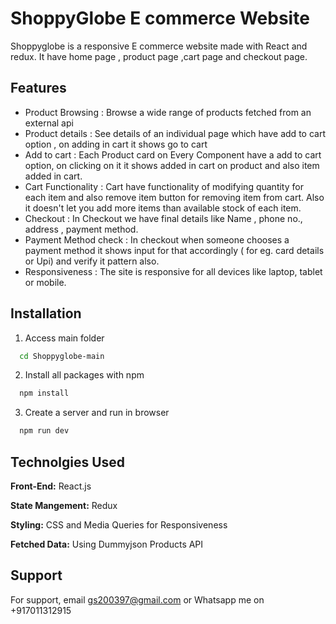 
# ShoppyGlobe E commerce Website

Shoppyglobe is a responsive E commerce website made with React and redux. It have home page , product page ,cart page and checkout page.


## Features

- Product Browsing : Browse a wide range of products fetched from an external api
- Product details : See details of an individual page which have add to cart option , on adding in cart it shows go to cart
- Add to cart : Each Product card on Every Component have a add to cart option, on clicking on it it shows added in cart on product and also item added in cart.
- Cart Functionality : Cart have functionality of modifying quantity for each item and also remove item button for removing item from cart. Also it doesn't let you add more items than available stock of each item.
- Checkout  : In Checkout we have final details like Name , phone no., address , payment method.
- Payment Method check : In checkout when someone chooses a payment method it shows input for that accordingly ( for eg. card details or Upi) and verify it pattern also. 
- Responsiveness : The site is responsive for all devices like laptop, tablet or mobile.


## Installation

1. Access main folder

```bash
  cd Shoppyglobe-main
```

2. Install all packages with npm

```bash
  npm install
```

3. Create a server and run in browser

```bash
  npm run dev
```
    
## Technolgies Used

**Front-End:** React.js

**State Mangement:** Redux 

**Styling:** CSS and Media Queries for Responsiveness

**Fetched Data:** Using Dummyjson Products API


## Support

For support, email gs200397@gmail.com or Whatsapp me on +917011312915

